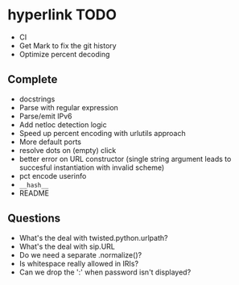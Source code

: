 # hyperlink TODO

* CI
* Get Mark to fix the git history
* Optimize percent decoding

## Complete

* docstrings
* Parse with regular expression
* Parse/emit IPv6
* Add netloc detection logic
* Speed up percent encoding with urlutils approach
* More default ports
* resolve dots on (empty) click
* better error on URL constructor (single string argument leads to succesful instantiation with invalid scheme)
* pct encode userinfo
* `__hash__`
* README

## Questions

* What's the deal with twisted.python.urlpath?
* What's the deal with sip.URL
* Do we need a separate .normalize()?
* Is whitespace really allowed in IRIs?
* Can we drop the ':' when password isn't displayed?
